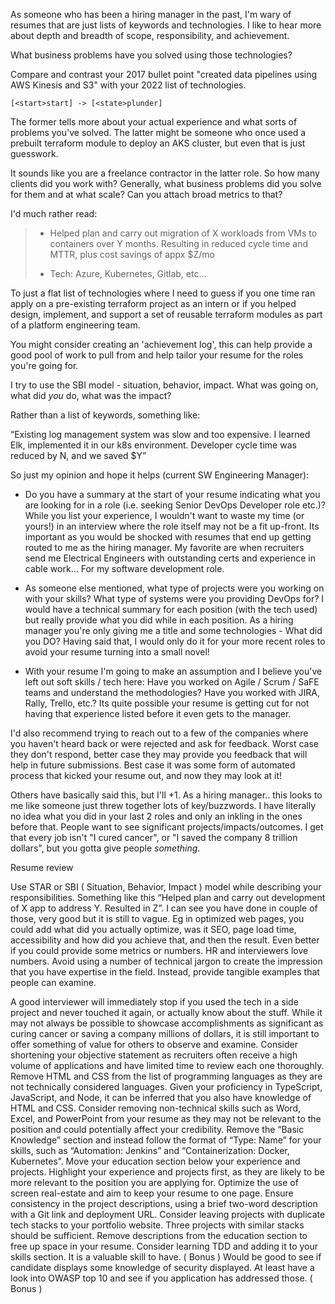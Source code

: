 

As someone who has been a hiring manager in the past, I'm wary of resumes that are just lists of keywords and technologies. I like to hear more about depth and breadth of scope, responsibility, and achievement.

What business problems have you solved using those technologies?

Compare and contrast your 2017 bullet point "created data pipelines using AWS Kinesis and S3" with your 2022 list of technologies.

```nomnoml
[<start>start] -> [<state>plunder]
```

The former tells more about your actual experience and what sorts of problems you've solved. The latter might be someone who once used a prebuilt terraform module to deploy an AKS cluster, but even that is just guesswork.

It sounds like you are a freelance contractor in the latter role. So how many clients did you work with? Generally, what business problems did you solve for them and at what scale? Can you attach broad metrics to that?

I'd much rather read:

> -   Helped plan and carry out migration of X workloads from VMs to containers over Y months. Resulting in reduced cycle time and MTTR, plus cost savings of appx $Z/mo
>     
> -   Tech: Azure, Kubernetes, Gitlab, etc...
>     

To just a flat list of technologies where I need to guess if you one time ran apply on a pre-existing terraform project as an intern or if you helped design, implement, and support a set of reusable terraform modules as part of a platform engineering team.

You might consider creating an 'achievement log', this can help provide a good pool of work to pull from and help tailor your resume for the roles you're going for.

I try to use the SBI model - situation, behavior, impact. What was going on, what did _you_ do, what was the impact?

Rather than a list of keywords, something like:

“Existing log management system was slow and too expensive. I learned Elk, implemented it in our k8s environment. Developer cycle time was reduced by N, and we saved $Y”

So just my opinion and hope it helps (current SW Engineering Manager):

-   Do you have a summary at the start of your resume indicating what you are looking for in a role (i.e. seeking Senior DevOps Developer role etc.)? While you list your experience, I wouldn't want to waste my time (or yours!) in an interview where the role itself may not be a fit up-front. Its important as you would be shocked with resumes that end up getting routed to me as the hiring manager. My favorite are when recruiters send me Electrical Engineers with outstanding certs and experience in cable work... For my software development role.
    
-   As someone else mentioned, what type of projects were you working on with your skills? What type of systems were you providing DevOps for? I would have a technical summary for each position (with the tech used) but really provide what you did while in each position. As a hiring manager you're only giving me a title and some technologies - What did you DO? Having said that, I would only do it for your more recent roles to avoid your resume turning into a small novel!
    
-   With your resume I'm going to make an assumption and I believe you've left out soft skills / tech here: Have you worked on Agile / Scrum / SaFE teams and understand the methodologies? Have you worked with JIRA, Rally, Trello, etc.? Its quite possible your resume is getting cut for not having that experience listed before it even gets to the manager.
    

I'd also recommend trying to reach out to a few of the companies where you haven't heard back or were rejected and ask for feedback. Worst case they don't respond, better case they may provide you feedback that will help in future submissions. Best case it was some form of automated process that kicked your resume out, and now they may look at it!

Others have basically said this, but I'll +1. As a hiring manager.. this looks to me like someone just threw together lots of key/buzzwords. I have literally no idea what you did in your last 2 roles and only an inkling in the ones before that. People want to see significant projects/impacts/outcomes. I get that every job isn't "I cured cancer", or "I saved the company 8 trillion dollars", but you gotta give people _something_.


Resume review

Use STAR or SBI ( Situation, Behavior, Impact ) model while describing your responsibilities.  Something like this “Helped plan and carry out development of X app to address Y. Resulted in Z”. I can see you have done in couple of those, very good but it is still to vague. Eg in optimized web pages, you could add what did you actually optimize, was it SEO, page load time, accessibility and how did you achieve that, and then the result. Even better if you could provide some metrics or numbers. HR and interviewers love numbers.
Avoid using a number of technical jargon to create the impression that you have expertise in the field. Instead, provide tangible examples that people can examine. 

A good interviewer will immediately stop if you used the tech in a side project and never touched it again, or actually know about the stuff. While it may not always be possible to showcase accomplishments as significant as curing cancer or saving a company millions of dollars, it is still important to offer something of value for others to observe and examine.
Consider shortening your objective statement as recruiters often receive a high volume of applications and have limited time to review each one thoroughly.
Remove HTML and CSS from the list of programming languages as they are not technically considered languages. Given your proficiency in TypeScript, JavaScript, and Node, it can be inferred that you also have knowledge of HTML and CSS.
Consider removing non-technical skills such as Word, Excel, and PowerPoint from your resume as they may not be relevant to the position and could potentially affect your credibility.
Remove the “Basic Knowledge” section and instead follow the format of “Type: Name” for your skills, such as “Automation: Jenkins” and “Containerization: Docker, Kubernetes”.
Move your education section below your experience and projects. Highlight your experience and projects first, as they are likely to be more relevant to the position you are applying for.
Optimize the use of screen real-estate and aim to keep your resume to one page.
Ensure consistency in the project descriptions, using a brief two-word description with a Git link and deployment URL.
Consider leaving projects with duplicate tech stacks to your portfolio website. Three projects with similar stacks should be sufficient.
Remove descriptions from the education section to free up space in your resume.
Consider learning TDD and adding it to your skills section. It is a valuable skill to have. ( Bonus )
Would be good to see if candidate displays some knowledge of security displayed. At least have a look into OWASP top 10 and see if you application has addressed those. ( Bonus )